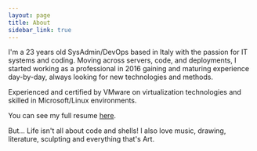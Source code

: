 ```yaml
---
layout: page
title: About
sidebar_link: true
---
```


I'm a 23 years old SysAdmin/DevOps based in Italy with the passion for IT systems and coding.
Moving across servers, code, and deployments, I started working as a professional in 2016 gaining and maturing experience day-by-day,
always looking for new technologies and methods.

Experienced and certified by VMware on virtualization technologies and skilled in Microsoft/Linux environments. 

You can see my full resume [here](https://mattups.github.io/resume/).

But... Life isn't all about code and shells! I also love music, drawing, literature, sculpting and everything that's Art.